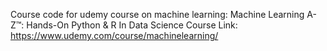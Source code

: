 Course code for udemy course on machine learning: Machine Learning A-Z™: Hands-On Python & R In Data Science
Course Link: https://www.udemy.com/course/machinelearning/
